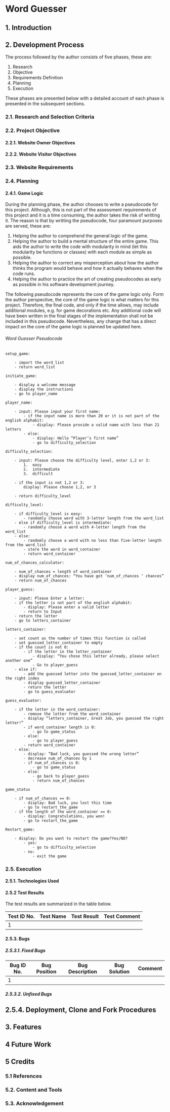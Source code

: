 # Word Guesser

## 1. Introduction

## 2. Development Process

The process followed by the author consists of five phases, these are:

1. Research
2. Objective
3. Requirements Definition
4. Planning
5. Execution

These phases are presented below with a detailed account of each phase is presented in the subsequent sections.

### 2.1. Research and Selection Criteria

### 2.2. Project Objective

#### 2.2.1. Website Owner Objectives

#### 2.2.2. Website Visitor Objectives

### 2.3. Website Requirements

### 2.4. Planning

#### 2.4.1. Game Logic

During the planning phase, the author chooses to write a pseudocode for this project. Although, this is not part of the assessment requirements of this project and it is a time consuming, the author takes the risk of writting it. The reason is that by writting the pseudocode, four paramount purposes are served, these are:

1. Helping the author to comprehend the general logic of the game.
2. Helping the author to build a mental structure of the entire game. This aids the author to write the code with modularity in mind (let this modularity be functions or classes) with each module as simple as possible.
3. Helping the author to correct any misperception about how the author thinks the program would behave and how it actually behaves when the code runs.
4. Helping the author to practice the art of creating pseudocodes as early as possible in his software development journey.

The following pseudocode represents the core of the game logic only. Form the author perspective, the core of the game logic is what matters for this project. Therefore, the final code, and only if the time allows, may include additional modules, e.g. for game decorations etc. 
Any additional code will have been written in the final stages of the implementation shall not be included in this pseudocode. Nevertheless, any change that has a direct impact on the core of the game logic is planned be updated here.

###### Word Guesser Pseudocode

```
setup_game:

    - import the word_list
    - return word_list

initiate_game:

    - display a welcome message
    - display the instructions
    - go to player_name

player_name:

    - input: Please input your first name:
        - if the input name is more than 20 or it is not part of the english alphabit:
            - display: Please provide a valid name with less than 21 letters
        - else: 
            - display: Hello “Player’s first name”
            - go to difficulty_selection

difficulty_selection:

    - input: Please choose the difficulty level, enter 1,2 or 3:
        1.	easy  		
        2.	intermediate 	
        3.	difficult

    - if the input is not 1,2 or 3:
        display: Please choose 1,2, or 3

    - return difficulty_level

difficulty_level:

    - if difficulty_level is easy:
        - randomly choose word with 3-letter length from the word_list
    - else if difficulty_level is intermediate: 
        - randomly choose a word with 4-letter length from the word_list
    - else:
        - randomly choose a word with no less than five-letter length from the word_list
        - store the word in word_container
        - return word_container

num_of_chances_calculator:

    - num_of_chances = length of word_container
    - display num_of_chances: “You have got ‘num_of_chances ‘ chances”
    - return num_of_chances

player_guess:

    - input: Please Enter a letter:
    - if the letter is not part of the english alphabit:
        - display: Please enter a valid letter
        - return to Input
    - return the letter
    - go to letters_container

letters_container:

    - set count as the number of times this function is called
    - set guessed_letter_container to empty
    - if the count is not 0:
	    - if the letter in the letter_container
		    - display: “You chose this letter already, please select another one”
		    - Go to player_guess
	- else if:
        - add the guessed letter into the guessed_letter_container on the right index
        - display guessed_letter_container
        - return the letter
        - go to guess_evaluator

guess_evaluator:

    - if the letter in the word_container:
        - remove the letter from the word_container
        - display “letters_container, Great Job, you guessed the right letter!”
        - if word_container length is 0:
            - go to game_status
        - else:
            - go to player_guess
        - return word_container
    - else:
        - display: “Bad luck, you guessed the wrong letter”
        - decrease num_of_chances by 1
        - if num_of_chances is 0:
	        - go to game_status
        - else: 
            - go back to player_guess
            - return num_of_chances

game_status

    - if num_of_chances == 0:
	    - display: Bad luck, you lost this time
	    - go to restart_the_game	
    - if the length of the word_container == 0:
	    - display: Congratulations, you won!
	    - go to restart_the_game

Restart_game:

    - display: Do you want to restart the game?Yes/NO?
        - yes:
            - go to difficulty_selection
	    - no:
		    - exit the game

```
### 2.5. Execution

#### 2.5.1. Technologies Used

#### 2.5.2 Test Results

The test results are summarized in the table below.

| Test ID No. | Test Name | Test Result | Test Comment|
| ----------- |---------- |------------ |------------ |
| 1 | | | |

#### 2.5.3. Bugs

##### 2.5.3.1. Fixed Bugs

| Bug ID No. | Bug Position | Bug Description | Bug Solution | Comment|
| -----------| ----------- |---------- |------------ |------------ |
|1| | | | |

##### 2.5.3.2. Unfixed Bugs

## 2.5.4. Deployment, Clone and Fork Procedures

## 3. Features

## 4 Future Work

## 5 Credits

### 5.1 References

### 5.2. Content and Tools

### 5.3. Acknowledgement
